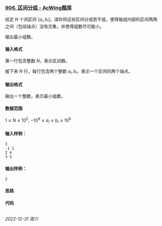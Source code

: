 ### [906. 区间分组 - AcWing题库](https://www.acwing.com/problem/content/908/)

给定 $N$ 个闭区间 $[a_i,b_i]$，请你将这些区间分成若干组，使得每组内部的区间两两之间（包括端点）没有交集，并使得组数尽可能小。

输出最小组数。

#### 输入格式

第一行包含整数 $N$，表示区间数。

接下来 $N$ 行，每行包含两个整数 $a_i,b_i$，表示一个区间的两个端点。

#### 输出格式

输出一个整数，表示最小组数。

#### 数据范围

$1 \leq N \leq 10^5,$
$−10^9 \leq a_i \leq b_i \leq 10^9$

#### 输入样例：

```
3
-1 1
2 4
3 5
```

#### 输出样例：

```
2
```

#### 思路



#### 代码

```cpp
```


*2022-12-31 周六*